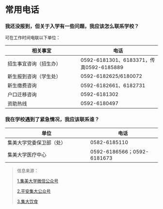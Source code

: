 # 常用电话

### 我还没报到，但关于入学有一些问题，我应该怎么联系学校？ <a href="#id-2" id="id-2"></a>

可在工作时间电联以下单位：

<table><thead><tr><th width="225">相关事宜</th><th>电话</th></tr></thead><tbody><tr><td>招生事宜咨询（招生办）</td><td> 0592-6181301、6183371，传真0592-6185889</td></tr><tr><td>新生报到咨询（学生处）</td><td>0592-6182625/6180072</td></tr><tr><td>新生缴费咨询</td><td>0592-6182661、6182731</td></tr><tr><td>户口迁移咨询</td><td>0592-6181302</td></tr><tr><td>资助热线</td><td>0592-6180497</td></tr></tbody></table>

### 我在学校遇到了紧急情况，我应该联系谁？ <a href="#id-3" id="id-3"></a>



<table><thead><tr><th width="257">单位</th><th>电话</th></tr></thead><tbody><tr><td>集美大学党委保卫部（处）</td><td>0582-6185110</td></tr><tr><td>集美大学医疗中心</td><td>0592-6186566；0592-6181673</td></tr></tbody></table>

> 信息来源：
>
> [1.集美大学微信公众号](https://mp.weixin.qq.com/s?__biz=MjM5Nzk5MjQ1Mg==\&mid=2650887585\&idx=1\&sn=8ce6cedea6dabcff7dd2d46683bde8a1\&chksm=bcfc01801b5de50c2068157d8747bb94a090b4aa691e99e8d4a9406d778945a5d93fbae02a5d#rd)
>
> [2.平安集大公众号](https://mp.weixin.qq.com/s?__biz=Mzk0MjI0MTQzNw==\&mid=2247496304\&idx=1\&sn=2c572e768768a5121bb04a26069632cf\&chksm=c3945c8f3fd28dbc79dedb70a28c526ca4ff03d3acbc5e223c4c1426df67d250470871ea4fc8#rd)
>
> [3.集大饮食](https://mp.weixin.qq.com/s?__biz=MjM5Nzk5MjQ1Mg==\&mid=2650839466\&idx=1\&sn=aade4a543fb2a56332382e6ebafc187b\&chksm=bcbc0076a9bd96916e7f3e9583ebc83baf9d9ac75317ab114f18fd40f34f650ccdab19b0e83f\&poc_token=HOc_aWejCmQ-msLZyFG0aLg1keLnqXyYKBp45D4U)

